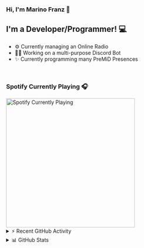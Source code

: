 ### Hi, I'm Marino Franz 👋

## I'm a Developer/Programmer! 💻
- ⚙️ Currently managing an Online Radio
- 👨‍💻 Working on a multi-purpose Discord Bot
- ✨ Currently programming many PreMiD Presences

<br />

### Spotify Currently Playing 🎧

<img src="https://novatorem-iota-azure.vercel.app/api/spotify" alt="Spotify Currently Playing" width="350" />

<br />

<details>
    <summary>⚡ Recent GitHub Activity</summary>

    <!--START_SECTION:activity-->
</details>

<details>
    <summary>📊 GitHub Stats</summary>
    <img align="left" alt="codeSTACKr's Github Stats" src="https://github-readme-stats-five-rho.vercel.app/api?username=marinofranz&show_icons=true&hide_border=true" />
</details>
